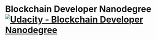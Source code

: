 # Blockchain Developer Nanodegree [![Udacity - Blockchain Developer Nanodegree](blockchian.svg)](https://www.udacity.com/blockchain)
